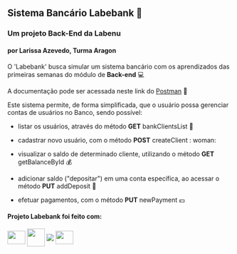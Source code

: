 ## Sistema Bancário Labebank :bank:

### Um projeto Back-End da Labenu

#### por Larissa Azevedo, Turma Aragon


O 'Labebank' busca simular um sistema bancário com os aprendizados das primeiras semanas do módulo de **Back-end** :computer:

A documentação pode ser acessada neste link do [Postman](https://documenter.getpostman.com/view/20783829/UzJPMapC) :link:

Este sistema permite, de forma simplificada, que o usuário possa gerenciar contas de usuários no Banco, sendo possível:

* listar os usuários, através do método **GET** bankClientsList  :file_folder:

* cadastrar novo usuário, com o método **POST** createClient : woman:

* visualizar o saldo de determinado cliente, utilizando o método **GET** getBalanceById  :moneybag:

* adicionar saldo ("depositar") em uma conta específica, ao acessar o método **PUT** addDeposit  :receipt:

* efetuar pagamentos, com o método **PUT** newPayment  :dollar:

#### Projeto Labebank foi feito com:

<img align="center" height="30" width="40" src="https://cdn.jsdelivr.net/gh/devicons/devicon/icons/typescript/typescript-original.svg" />  <img align="center" height="40" width="40" src="https://cdn.jsdelivr.net/gh/devicons/devicon/icons/express/express-original.svg" />   <img align="center" src="https://img.icons8.com/external-tal-revivo-color-tal-revivo/30/000000/external-postman-is-the-only-complete-api-development-environment-logo-color-tal-revivo.png"/>  <img align="center" height="30" width="40" src="https://cdn.jsdelivr.net/gh/devicons/devicon/icons/visualstudio/visualstudio-plain.svg" />


          
